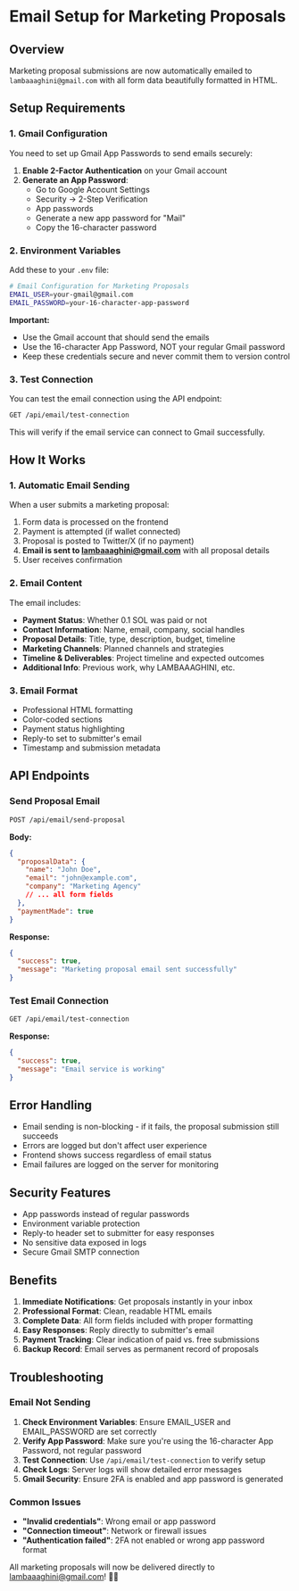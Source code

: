 # Email Setup for Marketing Proposals

## Overview

Marketing proposal submissions are now automatically emailed to `lambaaaghini@gmail.com` with all form data beautifully formatted in HTML.

## Setup Requirements

### 1. Gmail Configuration

You need to set up Gmail App Passwords to send emails securely:

1. **Enable 2-Factor Authentication** on your Gmail account
2. **Generate an App Password**:
   - Go to Google Account Settings
   - Security → 2-Step Verification
   - App passwords
   - Generate a new app password for "Mail"
   - Copy the 16-character password

### 2. Environment Variables

Add these to your `.env` file:

```bash
# Email Configuration for Marketing Proposals
EMAIL_USER=your-gmail@gmail.com
EMAIL_PASSWORD=your-16-character-app-password
```

**Important:**

- Use the Gmail account that should send the emails
- Use the 16-character App Password, NOT your regular Gmail password
- Keep these credentials secure and never commit them to version control

### 3. Test Connection

You can test the email connection using the API endpoint:

```bash
GET /api/email/test-connection
```

This will verify if the email service can connect to Gmail successfully.

## How It Works

### 1. Automatic Email Sending

When a user submits a marketing proposal:

1. Form data is processed on the frontend
2. Payment is attempted (if wallet connected)
3. Proposal is posted to Twitter/X (if no payment)
4. **Email is sent to lambaaaghini@gmail.com** with all proposal details
5. User receives confirmation

### 2. Email Content

The email includes:

- **Payment Status**: Whether 0.1 SOL was paid or not
- **Contact Information**: Name, email, company, social handles
- **Proposal Details**: Title, type, description, budget, timeline
- **Marketing Channels**: Planned channels and strategies
- **Timeline & Deliverables**: Project timeline and expected outcomes
- **Additional Info**: Previous work, why LAMBAAAGHINI, etc.

### 3. Email Format

- Professional HTML formatting
- Color-coded sections
- Payment status highlighting
- Reply-to set to submitter's email
- Timestamp and submission metadata

## API Endpoints

### Send Proposal Email

```bash
POST /api/email/send-proposal
```

**Body:**

```json
{
  "proposalData": {
    "name": "John Doe",
    "email": "john@example.com",
    "company": "Marketing Agency"
    // ... all form fields
  },
  "paymentMade": true
}
```

**Response:**

```json
{
  "success": true,
  "message": "Marketing proposal email sent successfully"
}
```

### Test Email Connection

```bash
GET /api/email/test-connection
```

**Response:**

```json
{
  "success": true,
  "message": "Email service is working"
}
```

## Error Handling

- Email sending is non-blocking - if it fails, the proposal submission still succeeds
- Errors are logged but don't affect user experience
- Frontend shows success regardless of email status
- Email failures are logged on the server for monitoring

## Security Features

- App passwords instead of regular passwords
- Environment variable protection
- Reply-to header set to submitter for easy responses
- No sensitive data exposed in logs
- Secure Gmail SMTP connection

## Benefits

1. **Immediate Notifications**: Get proposals instantly in your inbox
2. **Professional Format**: Clean, readable HTML emails
3. **Complete Data**: All form fields included with proper formatting
4. **Easy Responses**: Reply directly to submitter's email
5. **Payment Tracking**: Clear indication of paid vs. free submissions
6. **Backup Record**: Email serves as permanent record of proposals

## Troubleshooting

### Email Not Sending

1. **Check Environment Variables**: Ensure EMAIL_USER and EMAIL_PASSWORD are set correctly
2. **Verify App Password**: Make sure you're using the 16-character App Password, not regular password
3. **Test Connection**: Use `/api/email/test-connection` to verify setup
4. **Check Logs**: Server logs will show detailed error messages
5. **Gmail Security**: Ensure 2FA is enabled and app password is generated

### Common Issues

- **"Invalid credentials"**: Wrong email or app password
- **"Connection timeout"**: Network or firewall issues
- **"Authentication failed"**: 2FA not enabled or wrong app password format

All marketing proposals will now be delivered directly to lambaaaghini@gmail.com! 🐑📧
